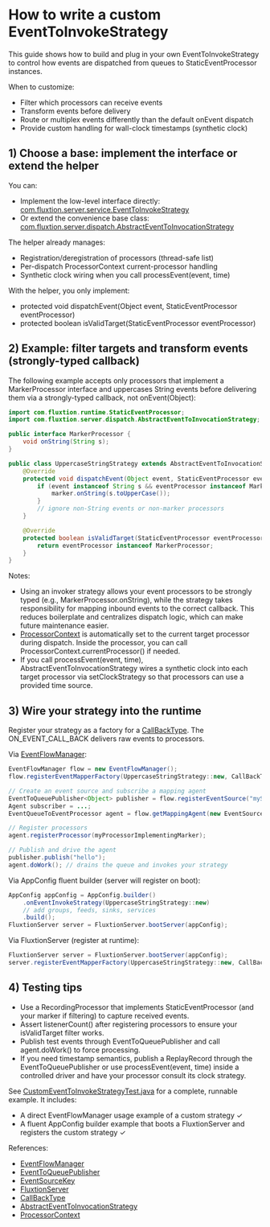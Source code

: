 # How to write a custom EventToInvokeStrategy

This guide shows how to build and plug in your own EventToInvokeStrategy to control how events are dispatched from queues to StaticEventProcessor instances.

When to customize:
- Filter which processors can receive events
- Transform events before delivery
- Route or multiplex events differently than the default onEvent dispatch
- Provide custom handling for wall-clock timestamps (synthetic clock)

## 1) Choose a base: implement the interface or extend the helper

You can:
- Implement the low-level interface directly: [com.fluxtion.server.service.EventToInvokeStrategy](../../src/main/java/com/fluxtion/server/service/EventToInvokeStrategy.java)
- Or extend the convenience base class: [com.fluxtion.server.dispatch.AbstractEventToInvocationStrategy](../../src/main/java/com/fluxtion/server/dispatch/AbstractEventToInvocationStrategy.java)

The helper already manages:
- Registration/deregistration of processors (thread-safe list)
- Per-dispatch ProcessorContext current-processor handling
- Synthetic clock wiring when you call processEvent(event, time)

With the helper, you only implement:
- protected void dispatchEvent(Object event, StaticEventProcessor eventProcessor)
- protected boolean isValidTarget(StaticEventProcessor eventProcessor)

## 2) Example: filter targets and transform events (strongly-typed callback)

The following example accepts only processors that implement a MarkerProcessor interface and uppercases String events before delivering them via a strongly-typed callback, not onEvent(Object):

```java
import com.fluxtion.runtime.StaticEventProcessor;
import com.fluxtion.server.dispatch.AbstractEventToInvocationStrategy;

public interface MarkerProcessor {
    void onString(String s);
}

public class UppercaseStringStrategy extends AbstractEventToInvocationStrategy {
    @Override
    protected void dispatchEvent(Object event, StaticEventProcessor eventProcessor) {
        if (event instanceof String s && eventProcessor instanceof MarkerProcessor marker) {
            marker.onString(s.toUpperCase());
        }
        // ignore non-String events or non-marker processors
    }

    @Override
    protected boolean isValidTarget(StaticEventProcessor eventProcessor) {
        return eventProcessor instanceof MarkerProcessor;
    }
}
```

Notes:
- Using an invoker strategy allows your event processors to be strongly typed (e.g., MarkerProcessor.onString), while the strategy takes responsibility for mapping inbound events to the correct callback. This reduces boilerplate and centralizes dispatch logic, which can make future maintenance easier.
- [ProcessorContext](../../src/main/java/com/fluxtion/server/dispatch/ProcessorContext.java) is automatically set to the current target processor during dispatch. Inside the processor, you can call ProcessorContext.currentProcessor() if needed.
- If you call processEvent(event, time), AbstractEventToInvocationStrategy wires a synthetic clock into each target processor via setClockStrategy so that processors can use a provided time source.

## 3) Wire your strategy into the runtime

Register your strategy as a factory for a [CallBackType](../../src/main/java/com/fluxtion/server/service/CallBackType.java). The ON_EVENT_CALL_BACK delivers raw events to processors.

Via [EventFlowManager](../../src/main/java/com/fluxtion/server/dispatch/EventFlowManager.java):
```java
EventFlowManager flow = new EventFlowManager();
flow.registerEventMapperFactory(UppercaseStringStrategy::new, CallBackType.ON_EVENT_CALL_BACK);

// Create an event source and subscribe a mapping agent
EventToQueuePublisher<Object> publisher = flow.registerEventSource("mySource", eventSource);
Agent subscriber = ...;
EventQueueToEventProcessor agent = flow.getMappingAgent(new EventSourceKey<>("mySource"), CallBackType.ON_EVENT_CALL_BACK, subscriber);

// Register processors
agent.registerProcessor(myProcessorImplementingMarker);

// Publish and drive the agent
publisher.publish("hello");
agent.doWork(); // drains the queue and invokes your strategy
```

Via AppConfig fluent builder (server will register on boot):
```java
AppConfig appConfig = AppConfig.builder()
    .onEventInvokeStrategy(UppercaseStringStrategy::new)
    // add groups, feeds, sinks, services
    .build();
FluxtionServer server = FluxtionServer.bootServer(appConfig);
```

Via FluxtionServer (register at runtime):
```java
FluxtionServer server = FluxtionServer.bootServer(appConfig);
server.registerEventMapperFactory(UppercaseStringStrategy::new, CallBackType.ON_EVENT_CALL_BACK);
```

## 4) Testing tips

- Use a RecordingProcessor that implements StaticEventProcessor (and your marker if filtering) to capture received events.
- Assert listenerCount() after registering processors to ensure your isValidTarget filter works.
- Publish test events through EventToQueuePublisher and call agent.doWork() to force processing.
- If you need timestamp semantics, publish a ReplayRecord through the EventToQueuePublisher or use processEvent(event, time) inside a controlled driver and have your processor consult its clock strategy.

See [CustomEventToInvokeStrategyTest.java](../../src/test/java/com/fluxtion/server/dispatch/CustomEventToInvokeStrategyTest.java) for a complete, runnable example. It includes:
- A direct EventFlowManager usage example of a custom strategy ✓
- A fluent AppConfig builder example that boots a FluxtionServer and registers the custom strategy ✓

References:
- [EventFlowManager](../../src/main/java/com/fluxtion/server/dispatch/EventFlowManager.java)
- [EventToQueuePublisher](../../src/main/java/com/fluxtion/server/dispatch/EventToQueuePublisher.java)
- [EventSourceKey](../../src/main/java/com/fluxtion/server/service/EventSourceKey.java)
- [FluxtionServer](../../src/main/java/com/fluxtion/server/FluxtionServer.java)
- [CallBackType](../../src/main/java/com/fluxtion/server/service/CallBackType.java)
- [AbstractEventToInvocationStrategy](../../src/main/java/com/fluxtion/server/dispatch/AbstractEventToInvocationStrategy.java)
- [ProcessorContext](../../src/main/java/com/fluxtion/server/dispatch/ProcessorContext.java)
